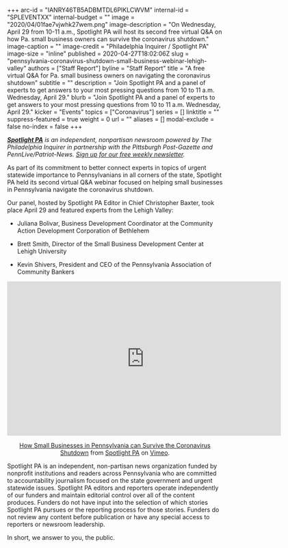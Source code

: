 +++
arc-id = "IANRY46TB5ADBMTDL6PIKLCWVM"
internal-id = "SPLEVENTXX"
internal-budget = ""
image = "2020/04/01fae7vjwhk27wem.png"
image-description = "On Wednesday, April 29 from 10-11 a.m., Spotlight PA will host its second free virtual Q&A on how Pa. small business owners can survive the coronavirus shutdown."
image-caption = ""
image-credit = "Philadelphia Inquirer / Spotlight PA"
image-size = "inline"
published = 2020-04-27T18:02:06Z
slug = "pennsylvania-coronavirus-shutdown-small-business-webinar-lehigh-valley"
authors = ["Staff Report"]
byline = "Staff Report"
title = "A free virtual Q&A for Pa. small business owners on navigating the coronavirus shutdown"
subtitle = ""
description = "Join Spotlight PA and a panel of experts to get answers to your most pressing questions from 10 to 11 a.m. Wednesday, April 29."
blurb = "Join Spotlight PA and a panel of experts to get answers to your most pressing questions from 10 to 11 a.m. Wednesday, April 29."
kicker = "Events"
topics = ["Coronavirus"]
series = []
linktitle = ""
suppress-featured = true
weight = 0
url = ""
aliases = []
modal-exclude = false
no-index = false
+++

<a href="https://www.spotlightpa.org/"><i><b>Spotlight PA</b></i></a><i> is an independent, nonpartisan newsroom powered by The Philadelphia Inquirer in partnership with the Pittsburgh Post-Gazette and PennLive/Patriot-News. </i><a href="https://www.spotlightpa.org/newsletters"><i>Sign up for our free weekly newsletter</i></a><i>.</i>

As part of its commitment to better connect experts in topics of urgent statewide importance to Pennsylvanians in all corners of the state, Spotlight PA held its second virtual Q&amp;A webinar focused on helping small businesses in Pennsylvania navigate the coronavirus shutdown.

Our panel, hosted by Spotlight PA Editor in Chief Christopher Baxter, took place April 29 and featured experts from the Lehigh Valley: 

- Juliana Bolivar, Business Development Coordinator at the Community Action Development Corporation of Bethlehem

- Brett Smith, Director of the Small Business Development Center at Lehigh University

- Kevin Shivers, President and CEO of the Pennsylvania Association of Community Bankers

<iframe align="center" src="https://player.vimeo.com/video/413188384?title=0&byline=0&portrait=0" width="640" height="360" frameborder="0" allow="autoplay; fullscreen" allowfullscreen></iframe>
<p align="center"><a href="https://vimeo.com/413188384">How Small Businesses in Pennsylvania can Survive the Coronavirus Shutdown</a> from <a href="https://vimeo.com/user107055379">Spotlight PA</a> on <a href="https://vimeo.com">Vimeo</a>.</p>

Spotlight PA is an independent, non-partisan news organization funded by nonprofit institutions and readers across Pennsylvania who are committed to accountability journalism focused on the state government and urgent statewide issues. Spotlight PA editors and reporters operate independently of our funders and maintain editorial control over all of the content produces. Funders do not have input into the selection of which stories Spotlight PA pursues or the reporting process for those stories. Funders do not review any content before publication or have any special access to reporters or newsroom leadership.

In short, we answer to you, the public.
